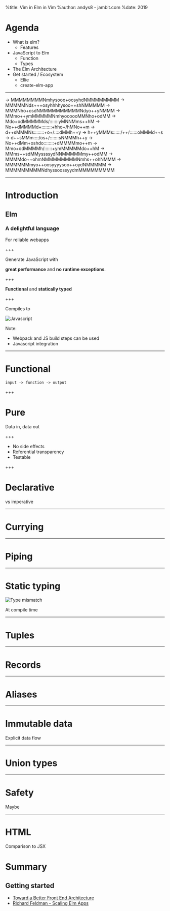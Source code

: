 %title: Vim in Elm in Vim
%author: andys8 - jambit.com
%date: 2019

# Agenda

- What is elm?
  - Features
- JavaScript to Elm
  - Function
  - Types
- The Elm Architecture
- Get started / Ecosystem
    - Ellie
    - create-elm-app

---

-> MMMMMMMMNmhysooo+oosyhdNMMMMMMMM
-> MMMMMNds+++osyhhhhysoo++shNMMMMM
-> MMMNho+osdNMMMMMMMMMMNdyo++yNMMM
-> MMmo++ymMMMMMNmhyoooooMMNho+odMM
-> Mdo+odMMMMMds/:::::::yMNNMms++hM
-> No++dMMMMd+::::::::+hho+/hMNo++m
-> d++sMMMNs::::::::+o+/::::dMMh++y
-> h++yMMMs::::::/++/::::::oMMMd++s
-> d++sMMm::::/os+/:::::::sNMMMh++y
-> No++dMm+oshdo::::::::+dMMMMmo++m
-> Mmo+odMMMMh/::::::+ymMMMMMdo++hM
-> MMms++sdMMyssssydNNMMMMMmy++odMM
-> MMMMdo++ohmNMMMMMMMMNmhs++ohNMMM
-> MMMMMMmyo++oosyyyysoo++oydNMMMMM
-> MMMMMMMMMNdhyssoossyydmMMMMMMMMM

---


# Introduction

## Elm

### A delightful language

For reliable webapps

+++

Generate JavaScript with

**great performance** and **no runtime exceptions**.

+++

**Functional** and **statically typed**

+++

Compiles to

![Javascript](assets/javascript.png)

Note:

* Webpack and JS build steps can be used
* Javascript integration

---

# Functional

```
input -> function -> output
```

+++

# Pure

Data in, data out

+++

* No side effects
* Referential transparency
* Testable

+++

# Declarative

vs imperative

---

# Currying

---

# Piping

---

# Static typing

![Type mismatch](assets/type-mismatch.png)

At compile time

---

# Tuples

---

# Records

---

# Aliases

---

# Immutable data

Explicit data flow

---

# Union types

---

# Safety

Maybe

---

# HTML

Comparison to JSX

# Summary

## Getting started

* [Toward a Better Front End Architecture](https://www.youtube.com/watch?v=EDp6UmaA9C)
* [Richard Feldman - Scaling Elm Apps](https://www.youtube.com/watch?v=DoA4Txr4GUs)
